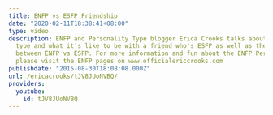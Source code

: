 ```yaml
---
title: ENFP vs ESFP Friendship
date: "2020-02-11T18:38:41+08:00"
type: video
description: ENFP and Personality Type blogger Erica Crooks talks about her ENFP personality
  type and what it's like to be with a friend who's ESFP as well as the difference
  between ENFP vs ESFP. For more information and fun about the ENFP Personality Type
  please visit the ENFP pages on www.officialericcrooks.com
publishdate: "2015-08-30T18:08:08.000Z"
url: /ericacrooks/tJV8JUoNVBQ/
providers:
  youtube:
    id: tJV8JUoNVBQ
---
```

